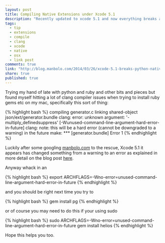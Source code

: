 ```yaml
---
layout: post
title: Compiling Native Extensions under Xcode 5.1
description: "Recently updated to xcode 5.1 and now everything breaks as clang has changed. This is how you can get around the “clang: error: unknown argument” error"
tags: 
  - tip
  - extensions
  - compile
  - clang
  - xcode
  - native
  - osx
  - link post
comments: true
link: "http://blog.manbolo.com/2014/03/26/xcode-5.1-breaks-python-native-extensions-and-ruby-gems"
share: true
published: true
---
```


Trying my hand of late with python and ruby and other bits and pieces but found myself hitting a lot of clang compiler issues when trying to install ruby gems etc on my mac, specifically this sort of thing:

{% highlight bash %}
compiling generator.c
linking shared-object json/ext/generator.bundle
clang: error: unknown argument: '-multiply_definedsuppress' [-Wunused-command-line-argument-hard-error-in-future]
clang: note: this will be a hard error (cannot be downgraded to a warning) in the future
make: *** [generator.bundle] Error 1
{% endhighlight %}	

Luckily after some googling [manbolo.com](blog.manbolo.com) to the rescue, Xcode 5.1 it appears has changed something from a warning to an error as explained in more detail on the blog post [here](http://blog.manbolo.com/2014/03/26/xcode-5.1-breaks-python-native-extensions-and-ruby-gems). 

Anyway whack in an 

{% highlight bash %}
export ARCHFLAGS=-Wno-error=unused-command-line-argument-hard-error-in-future
{% endhighlight %}

and you should be right next time you try to 

{% highlight bash %}
gem install pg
{% endhighlight %}

or of course you may need to do this if your using sudo

{% highlight bash %}
sudo ARCHFLAGS=-Wno-error=unused-command-line-argument-hard-error-in-future gem install helios
{% endhighlight %}

Hope this helps you too.